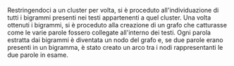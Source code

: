 Restringendoci a un cluster per volta, si è proceduto all'individuazione di tutti i bigrammi presenti nei testi appartenenti a quel cluster. Una volta ottenuti i bigrammi, si è proceduto alla creazione di un grafo che catturasse come le varie parole fossero collegate all'interno dei testi. Ogni parola estratta dai bigrammi è diventata un nodo del grafo e, se due parole erano presenti in un bigramma, è stato creato un arco tra i nodi rappresentanti le due parole in esame.